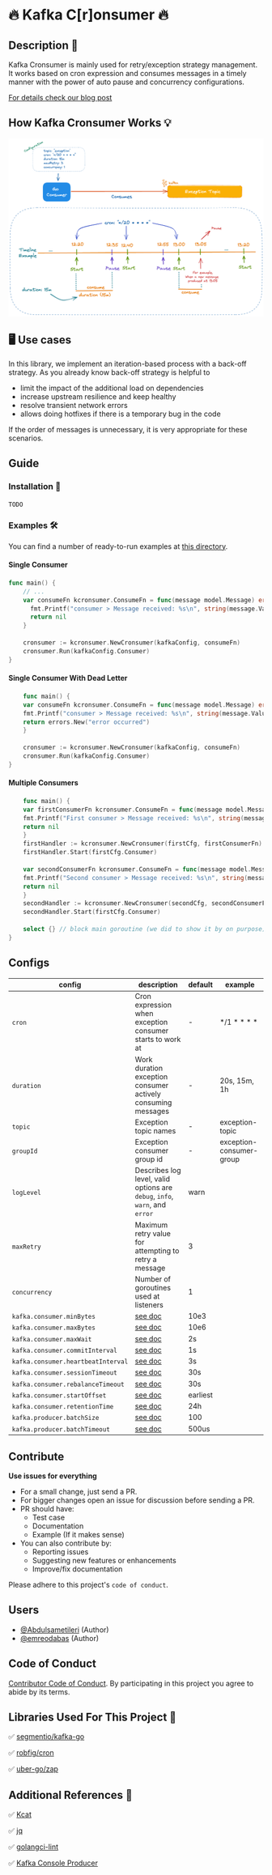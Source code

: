 # 🔥 Kafka C[r]onsumer 🔥

## Description 📖

Kafka Cronsumer is mainly used for retry/exception strategy management.
It works based on cron expression and consumes messages in a timely manner
with the power of auto pause and concurrency configurations.

[For details check our blog post]()

## How Kafka Cronsumer Works 💡

![How Kafka Cronsumer Works](.github/images/architecture.png)

## 🖥 Use cases

In this library, we implement an iteration-based process with a back-off strategy. As you already know back-off strategy
is helpful to

- limit the impact of the additional load on dependencies
- increase upstream resilience and keep healthy
- resolve transient network errors
- allows doing hotfixes if there is a temporary bug in the code

If the order of messages is unnecessary, it is very appropriate for these scenarios.

## Guide

### Installation 🧰

```sh
TODO
```

### Examples 🛠

You can find a number of ready-to-run examples at [this directory](example).

#### Single Consumer

```go
func main() {
    // ...
    var consumeFn kcronsumer.ConsumeFn = func(message model.Message) error {
      fmt.Printf("consumer > Message received: %s\n", string(message.Value))
      return nil
    }
    
    cronsumer := kcronsumer.NewCronsumer(kafkaConfig, consumeFn)
    cronsumer.Run(kafkaConfig.Consumer)
}
```

#### Single Consumer With Dead Letter

```go
    func main() {
    var consumeFn kcronsumer.ConsumeFn = func(message model.Message) error {
    fmt.Printf("consumer > Message received: %s\n", string(message.Value))
    return errors.New("error occurred")
    }
    
    cronsumer := kcronsumer.NewCronsumer(kafkaConfig, consumeFn)
    cronsumer.Run(kafkaConfig.Consumer)
}
```

#### Multiple Consumers

```go
    func main() {
    var firstConsumerFn kcronsumer.ConsumeFn = func(message model.Message) error {
    fmt.Printf("First consumer > Message received: %s\n", string(message.Value))
    return nil
    }
    firstHandler := kcronsumer.NewCronsumer(firstCfg, firstConsumerFn)
    firstHandler.Start(firstCfg.Consumer)
    
    var secondConsumerFn kcronsumer.ConsumeFn = func(message model.Message) error {
    fmt.Printf("Second consumer > Message received: %s\n", string(message.Value))
    return nil
    }
    secondHandler := kcronsumer.NewCronsumer(secondCfg, secondConsumerFn)
    secondHandler.Start(firstCfg.Consumer)
    
    select {} // block main goroutine (we did to show it by on purpose)
}
```

## Configs

| config                             | description                                                                                        | default  | example                  |
|------------------------------------|----------------------------------------------------------------------------------------------------|----------|--------------------------|
| `cron`                             | Cron expression when exception consumer starts to work at                                          | -        | */1 * * * *              |
| `duration`                         | Work duration exception consumer actively consuming messages                                       | -        | 20s, 15m, 1h             |
| `topic`                            | Exception topic names                                                                              | -        | exception-topic          |
| `groupId`                          | Exception consumer group id                                                                        | -        | exception-consumer-group |
| `logLevel`                         | Describes log level, valid options are `debug`, `info`, `warn`, and `error`                        | warn     |                          |
| `maxRetry`                         | Maximum retry value for attempting to retry a message                                              | 3        |                          |
| `concurrency`                      | Number of goroutines used at listeners                                                             | 1        |                          |
| `kafka.consumer.minBytes`          | [see doc](https://pkg.go.dev/github.com/segmentio/kafka-go@v0.4.32#ReaderConfig.MinBytes)          | 10e3     |                          |
| `kafka.consumer.maxBytes`          | [see doc](https://pkg.go.dev/github.com/segmentio/kafka-go@v0.4.32#ReaderConfig.MaxBytes)          | 10e6     |                          |
| `kafka.consumer.maxWait`           | [see doc](https://pkg.go.dev/github.com/segmentio/kafka-go@v0.4.32#ReaderConfig.MaxWait)           | 2s       |                          |
| `kafka.consumer.commitInterval`    | [see doc](https://pkg.go.dev/github.com/segmentio/kafka-go@v0.4.32#ReaderConfig.CommitInterval)    | 1s       |                          |
| `kafka.consumer.heartbeatInterval` | [see doc](https://pkg.go.dev/github.com/segmentio/kafka-go@v0.4.32#ReaderConfig.HeartbeatInterval) | 3s       |                          |
| `kafka.consumer.sessionTimeout`    | [see doc](https://pkg.go.dev/github.com/segmentio/kafka-go@v0.4.32#ReaderConfig.SessionTimeout)    | 30s      |                          |
| `kafka.consumer.rebalanceTimeout`  | [see doc](https://pkg.go.dev/github.com/segmentio/kafka-go@v0.4.32#ReaderConfig.RebalanceTimeout)  | 30s      |                          |
| `kafka.consumer.startOffset`       | [see doc](https://pkg.go.dev/github.com/segmentio/kafka-go@v0.4.32#ReaderConfig.StartOffset)       | earliest |                          |
| `kafka.consumer.retentionTime`     | [see doc](https://pkg.go.dev/github.com/segmentio/kafka-go@v0.4.32#ReaderConfig.RetentionTime)     | 24h      |                          |
| `kafka.producer.batchSize`         | [see doc](https://pkg.go.dev/github.com/segmentio/kafka-go@v0.4.32#Writer.BatchSize)               | 100      |                          |
| `kafka.producer.batchTimeout`      | [see doc](https://pkg.go.dev/github.com/segmentio/kafka-go@v0.4.32#Writer.BatchTimeout)            | 500us    |                          |

## Contribute

**Use issues for everything**

- For a small change, just send a PR.
- For bigger changes open an issue for discussion before sending a PR.
- PR should have:
    - Test case
    - Documentation
    - Example (If it makes sense)
- You can also contribute by:
    - Reporting issues
    - Suggesting new features or enhancements
    - Improve/fix documentation

Please adhere to this project's `code of conduct`.

## Users

- [@Abdulsametileri](https://github.com/Abdulsametileri) (Author)
- [@emreodabas](https://github.com/emreodabas) (Author)

## Code of Conduct

[Contributor Code of Conduct](CODE-OF-CONDUCT.md). By participating in this project you agree to abide by its terms.

## Libraries Used For This Project 💪

✅ [segmentio/kafka-go](https://github.com/segmentio/kafka-go)

✅ [robfig/cron](https://github.com/robfig/cron)

✅ [uber-go/zap](https://github.com/uber-go/zap)

## Additional References 🤘

✅ [Kcat](https://github.com/edenhill/kcat)

✅ [jq](https://stedolan.github.io/jq/)

✅ [golangci-lint](https://github.com/golangci/golangci-lint)

✅ [Kafka Console Producer](https://kafka.apache.org/quickstart)
